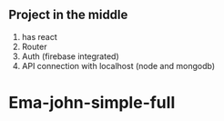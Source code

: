 ## Project in the middle

1. has react
2. Router 
3. Auth (firebase integrated)
4. API connection with localhost (node and mongodb)
# Ema-john-simple-full
